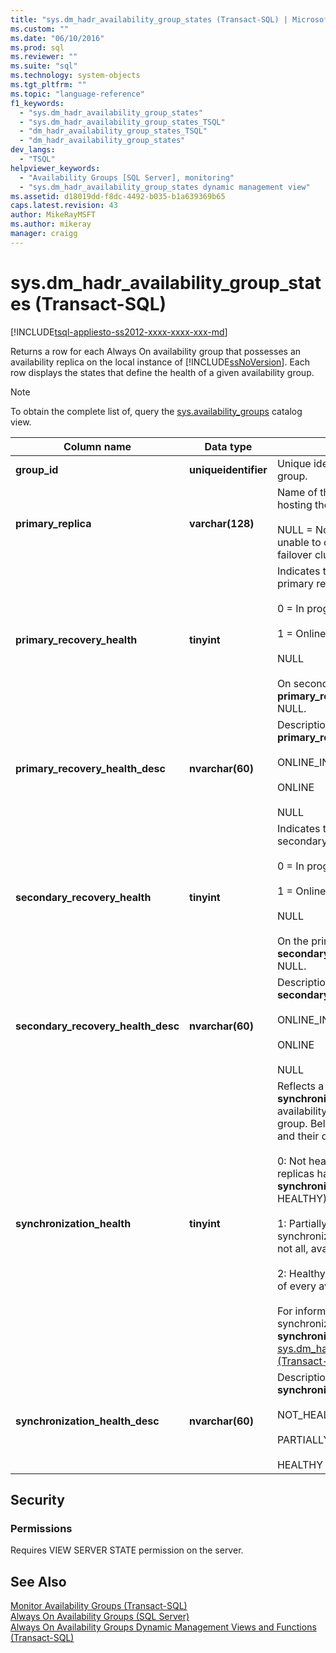 ```yaml
---
title: "sys.dm_hadr_availability_group_states (Transact-SQL) | Microsoft Docs"
ms.custom: ""
ms.date: "06/10/2016"
ms.prod: sql
ms.reviewer: ""
ms.suite: "sql"
ms.technology: system-objects
ms.tgt_pltfrm: ""
ms.topic: "language-reference"
f1_keywords: 
  - "sys.dm_hadr_availability_group_states"
  - "sys.dm_hadr_availability_group_states_TSQL"
  - "dm_hadr_availability_group_states_TSQL"
  - "dm_hadr_availability_group_states"
dev_langs: 
  - "TSQL"
helpviewer_keywords: 
  - "Availability Groups [SQL Server], monitoring"
  - "sys.dm_hadr_availability_group_states dynamic management view"
ms.assetid: d18019dd-f8dc-4492-b035-b1a639369b65
caps.latest.revision: 43
author: MikeRayMSFT
ms.author: mikeray
manager: craigg
---
```

# sys.dm_hadr_availability_group_states (Transact-SQL)
[!INCLUDE[tsql-appliesto-ss2012-xxxx-xxxx-xxx-md](../../includes/tsql-appliesto-ss2012-xxxx-xxxx-xxx-md.md)]

  Returns a row for each Always On availability group that possesses an availability replica on the local instance of [!INCLUDE[ssNoVersion](../../includes/ssnoversion-md.md)]. Each row displays the states that define the health of a given availability group.  
  
> [!NOTE]  
>  To obtain the complete list of, query the [sys.availability_groups](../../relational-databases/system-catalog-views/sys-availability-groups-transact-sql.md) catalog view.  
  
|Column name|Data type|Description|  
|-----------------|---------------|-----------------|  
|**group_id**|**uniqueidentifier**|Unique identifier of the availability group.|  
|**primary_replica**|**varchar(128)**|Name of the server instance that is hosting the current primary replica.<br /><br /> NULL = Not the primary replica or unable to communicate with the WSFC failover cluster.|  
|**primary_recovery_health**|**tinyint**|Indicates the recovery health of the primary replica, one of:<br /><br /> 0 = In progress<br /><br /> 1 = Online<br /><br /> NULL<br /><br /> On secondary replicas the **primary_recovery_health** column is NULL.|  
|**primary_recovery_health_desc**|**nvarchar(60)**|Description of **primary_replica_health**, one of:<br /><br /> ONLINE_IN_PROGRESS<br /><br /> ONLINE<br /><br /> NULL|  
|**secondary_recovery_health**|**tinyint**|Indicates the recovery health of a secondary replica replica,one of:<br /><br /> 0 = In progress<br /><br /> 1 = Online<br /><br /> NULL<br /><br /> On the primary replica, the **secondary_recovery_health** column is NULL.|  
|**secondary_recovery_health_desc**|**nvarchar(60)**|Description of **secondary_recovery_health**, one of:<br /><br /> ONLINE_IN_PROGRESS<br /><br /> ONLINE<br /><br /> NULL|  
|**synchronization_health**|**tinyint**|Reflects a rollup of the **synchronization_health** of all availability replicas in the availability group. Below are the possible values and their descriptions.<br /><br /> 0: Not healthy. None of the availability replicas have a healthy **synchronization_health** (2 = HEALTHY).<br /><br /> 1: Partially healthy. The synchronization health of some, but not all, availability replicas is healthy.<br /><br /> 2: Healthy. The synchronization health of every availability replica is healthy.<br /><br /> For information about replica synchronization health, see the **synchronization_health** column in [sys.dm_hadr_availability_replica_states &#40;Transact-SQL&#41;](../../relational-databases/system-dynamic-management-views/sys-dm-hadr-availability-replica-states-transact-sql.md).|  
|**synchronization_health_desc**|**nvarchar(60)**|Description of **synchronization_health**, one of:<br /><br /> NOT_HEALTHY<br /><br /> PARTIALLY_HEALTHY<br /><br /> HEALTHY|  
  
## Security  
  
### Permissions  
 Requires VIEW SERVER STATE permission on the server.  
  
## See Also  
 [Monitor Availability Groups &#40;Transact-SQL&#41;](../../database-engine/availability-groups/windows/monitor-availability-groups-transact-sql.md)   
 [Always On Availability Groups &#40;SQL Server&#41;](../../database-engine/availability-groups/windows/always-on-availability-groups-sql-server.md)   
 [Always On Availability Groups Dynamic Management Views and Functions &#40;Transact-SQL&#41;](../../relational-databases/system-dynamic-management-views/always-on-availability-groups-dynamic-management-views-functions.md)  
  
  
